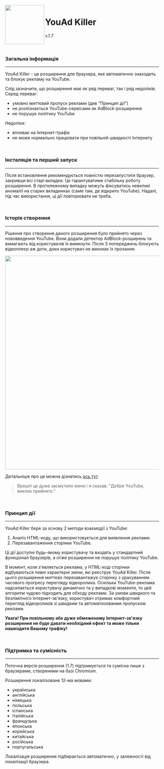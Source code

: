 <img src="https://github.com/KiberGod/youtube-ad-killer/blob/main/images/icon128.png" align="left" width="128">
<h1>YouAd Killer</h1>
<span>v.1.7</span>
<br>
<br>
<br>
<h3>Загальна інформація</h3>

---
YouAd Killer - це розширення для браузера, яке автоматично знаходить та блокує рекламу на YouTube.

Слід зазначити, що розширення має як ряд переваг, так і ряд недоліків. Серед переваг:
* умовно миттєвий пропуск реклами (див "Принцип дії")
* не розпізнається YouTube-сервісами як AdBlock-розширення
* не порушує політику YouTube

Недоліки:
* впливає на Інтернет-трафік
* не може нормально працювати при повільній швидкості Інтернету

<br>
<h3>Інсталяція та перший запуск</h3>

---
Після встановлення рекомендується повністю перезапустити браузер, закривши всі старі вкладки. Це гарантуватиме стабільну
роботу розширення. В протилежному випадку можуть фіксуватись невеликі аномалії на старих вкладинках (саме там, де відкрито YouTube).
Надалі, під час використання, ці дії повторювати не треба.

<br>
<h3>Історія створення</h3>

---
Рішення про створення даного розширення було прийнято через нововведення YouTube. Вони додали детектор AdBlock-розширень та вимагають від користувачів їх вимкнути.
Після 3 попереджень блокують відеоплеєр аж доти, доки користувач не виконає їх прохання.

<img src="https://focus.ua/static/storage/thumbs/1088x/0/c3/82509056-03d33b7ed2f13a01165c957c4aea3c30.jpg" width="700">

Детальніше про це можна дізнатись [ось тут](https://focus.ua/digital/576078-dokatilis-youtube-zapretit-blokirovshchiki-reklamy-i-hochet-brat-dengi-za-full-hd-kachestvo).

> Врешті це дуже засмутило мене і я сказав: "Добре YouTube, виклик прийнято."

<br>
<h3>Принцип дії</h3>

---
YouAd Killer бере за основу 2 методи взаємодії з YouTube:
1. Аналіз HTML-коду, що використовується для виявлення реклами.
2. Перезавантаження сторінки YouTube.

Ці дії доступні будь-якому користувачу та входять у стандартний функціонал браузерів, а отже розширення не порушує політику YouTube.

В момент, коли з'являється реклама, у HTML-коді сторінки відбуваються певні характерні зміни, які реєструє YouAd Killer. Після цього розширення миттєво перезавантажує
сторінку з урахуванням часового прогресу перегляду відеоролика. Оскільки YouTube-реклама надсилається користувачу динамічно та у випадкові моменти, то цей алгоритм чудово
підходить для обходу реклами. За умови швидкого та безлімітного Інтернет-зв'язку, користувач отримає комфортний перегляд відеороликів зі швидким та автоматизованим пропуском реклами.

<b>Увага! При повільному або дуже обмеженому Інтернет-зв'язку розширення не буде давати необхідний ефект та може тільки нашкодити Вашому трафіку!</b>


<br>
<h3>Підтримка та сумісність</h3>

---
Поточна версія розширення (1.7) підтримується та сумісна лише з браузерами, створеними на базі Chromium.

Розширення локалізоване 12-ма мовами:
* українська
* англійська
* німецька
* польська
* іспанська
* італійська
* французька
* японська
* корейська
* китайська
* російська
* португальська

Локалізація розширення підбирається автоматично, у залежності від локалізації браузера.
